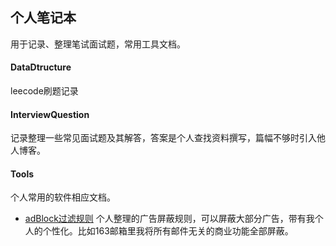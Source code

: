 ## 个人笔记本
用于记录、整理笔试面试题，常用工具文档。

#### DataDtructure
leecode刷题记录

#### InterviewQuestion
记录整理一些常见面试题及其解答，答案是个人查找资料撰写，篇幅不够时引入他人博客。

#### Tools
个人常用的软件相应文档。
- [adBlock过滤规则](https://github.com/AnshayM/Notebook/blob/master/tools/adBlock%E8%BF%87%E6%BB%A4%E8%A7%84%E5%88%99.txt)
个人整理的广告屏蔽规则，可以屏蔽大部分广告，带有我个人的个性化。比如163邮箱里我将所有邮件无关的商业功能全部屏蔽。

